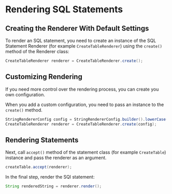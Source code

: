 # Rendering SQL Statements

## Creating the Renderer With Default Settings

To render an SQL statement, you need to create an instance of the SQL Statement Renderer (for example `CreateTableRenderer`) using the `create()` method of
the Renderer class:

```java
CreateTableRenderer renderer = CreateTableRenderer.create();
```

## Customizing Rendering 

If you need more control over the rendering process, you can create you own configuration.

When you add a custom configuration, you need to pass an instance to the `create()` method. 

```java
StringRendererConfig config = StringRendererConfig.builder().lowerCase(true).build();
CreateTableRenderer renderer = CreateTableRenderer.create(config);
```

## Rendering Statements

Next, call `accept()` method of the statement class (for example `CreateTable`) instance and pass the renderer as
an argument.

```java
createTable.accept(renderer);
```

In the final step, render the SQl statement:

```java
String renderedString = renderer.render();
```
